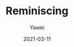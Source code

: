 ---
layout:		post
title:		"Reminiscing"
description: "Effectively tell a personal anecdote about your school year"
date:		2021-03-11
author:		"Yawei"
categories: "English"
keywords:
    - English
    - Communicating
---